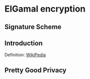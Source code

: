 # ElGamal encryption

## Signature Scheme

## Introduction

Definition: [WikiPedia](https://en.wikipedia.org/wiki/ElGamal_encryption) 

## Pretty Good Privacy


